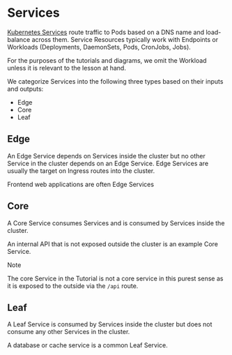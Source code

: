 # Services

[Kubernetes Services](https://kubernetes.io/docs/concepts/services-networking/service/) route traffic to Pods based on
a DNS name and load-balance across them. Service Resources typically work with Endpoints or Workloads
(Deployments, DaemonSets, Pods, CronJobs, Jobs).

For the purposes of the tutorials and diagrams, we omit the Workload unless it is relevant to the lesson at hand.

We categorize Services into the following three types based on their inputs and outputs:

* Edge
* Core
* Leaf

## Edge

An Edge Service depends on Services inside the cluster but no other Service in the cluster depends on an Edge Service. 
Edge Services are usually the target on Ingress routes into the cluster.

Frontend web applications are often Edge Services

## Core

A Core Service consumes Services and is consumed by Services inside the cluster.

An internal API that is not exposed outside the cluster is an example Core Service.

> [!Note]
> The core Service in the Tutorial is not a core service in this purest sense as it is exposed to the outside via 
> the `/api` route.

## Leaf

A Leaf Service is consumed by Services inside the cluster but does not consume any other Services in the cluster.

A database or cache service is a common Leaf Service.
